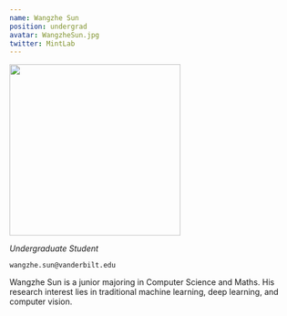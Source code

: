 ```yaml
---
name: Wangzhe Sun
position: undergrad
avatar: WangzheSun.jpg
twitter: MintLab
---
```


<img width="300" src="{{site.baseurl}}/images/people/{{page.avatar}}" data-action="zoom">

_Undergraduate Student_<br>

<i class="fa fa-envelope-o"></i> `wangzhe.sun@vanderbilt.edu`

Wangzhe Sun is a junior majoring in Computer Science and Maths. His research interest lies in traditional machine learning, deep learning, and computer vision.
